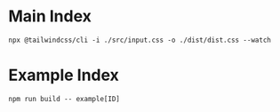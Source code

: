 # Main Index
```npx @tailwindcss/cli -i ./src/input.css -o ./dist/dist.css --watch```

# Example Index
```npm run build -- example[ID]```